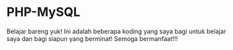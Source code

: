 # PHP-MySQL
Belajar bareng yuk!
Ini adalah beberapa koding yang saya bagi untuk belajar saya dan bagi siapun yang berminat!
Semoga bermanfaat!!!
